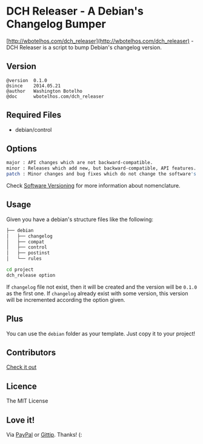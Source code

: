 # DCH Releaser - A Debian's Changelog Bumper

[http://wbotelhos.com/dch_releaser](http://wbotelhos.com/dch_releaser) - DCH Releaser is a script to bump Debian's changelog version.

## Version

```
@version  0.1.0
@since    2014.05.21
@author   Washington Botelho
@doc      wbotelhos.com/dch_releaser
```

## Required Files

+ debian/control

## Options

```bash
major : API changes which are not backward-compatible.
minor : Releases which add new, but backward-compatible, API features.
patch : Minor changes and bug fixes which do not change the software's API.
```

Check [Software Versioning](http://en.wikipedia.org/wiki/Software_versioning) for more information about nomenclature.

## Usage

Given you have a debian's structure files like the following:

```bash
├── debian
│   ├── changelog
│   ├── compat
│   ├── control
│   ├── postinst
│   └── rules
```

```bash
cd project
dch_release option
```

If `changelog` file not exist, then it will be created and the version will be `0.1.0` as the first one.
If `changelog` already exist with some version, this version will be incremented according the option given.

## Plus

You can use the `debian` folder as your template. Just copy it to your project!

## Contributors

[Check it out](http://github.com/wbotelhos/dch_releaser/graphs/contributors)

## Licence

The MIT License

## Love it!

Via [PayPal](https://www.paypal.com/cgi-bin/webscr?cmd=_donations&business=X8HEP2878NDEG&item_name=DCH%20Releaser) or [Gittip](http://www.gittip.com/wbotelhos). Thanks! (:
